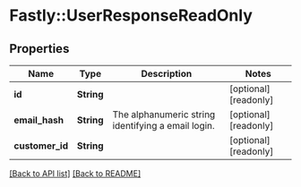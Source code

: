 # Fastly::UserResponseReadOnly

## Properties

| Name | Type | Description | Notes |
| ---- | ---- | ----------- | ----- |
| **id** | **String** |  | [optional][readonly] |
| **email_hash** | **String** | The alphanumeric string identifying a email login. | [optional][readonly] |
| **customer_id** | **String** |  | [optional][readonly] |

[[Back to API list]](../../README.md#endpoints) [[Back to README]](../../README.md)

